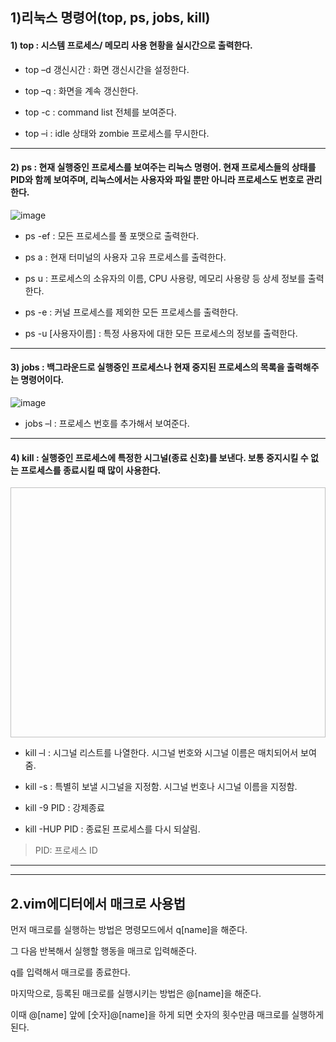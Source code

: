1)리눅스 명령어(top, ps, jobs, kill)
---
#### 1) top : 시스템 프로세스/ 메모리 사용 현황을 실시간으로 출력한다.
<ima src ="https://user-images.githubusercontent.com/106420653/171998514-5e5bcadb-dfaa-4de0-ad45-476dd91f6d4e.png" width="600" height="400">

* top –d 갱신시간 : 화면 갱신시간을 설정한다.

* top –q : 화면을 계속 갱신한다.

* top -c : command list 전체를 보여준다.

* top –i : idle 상태와 zombie 프로세스를 무시한다.
---
#### 2) ps : 현재 실행중인 프로세스를 보여주는 리눅스 명령어. 현재 프로세스들의 상태를 PID와 함께 보여주며, 리눅스에서는 사용자와 파일 뿐만 아니라 프로세스도 번호로 관리한다.
![image](https://user-images.githubusercontent.com/106420653/171998374-ff73ad6a-285a-47a5-9bd7-d809eb1109e0.png)

* ps -ef : 모든 프로세스를 풀 포맷으로 출력한다.

* ps a : 현재 터미널의 사용자 고유 프로세스를 출력한다.
 
* ps u : 프로세스의 소유자의 이름, CPU 사용량, 메모리 사용량 등 상세 정보를 출력한다.
 
* ps -e : 커널 프로세스를 제외한 모든 프로세스를 출력한다.
 
* ps -u [사용자이름] : 특정 사용자에 대한 모든 프로세스의 정보를 출력한다.
---
#### 3) jobs : 백그라운드로 실행중인 프로세스나 현재 중지된 프로세스의 목록을 출력해주는 명령어이다.

![image](https://user-images.githubusercontent.com/106420653/171998424-b017c446-e2ba-4e93-8446-b58a93278613.png)

* jobs –l : 프로세스 번호를 추가해서 보여준다.
---
#### 4) kill : 실행중인 프로세스에 특정한 시그널(종료 신호)를 보낸다. 보통 중지시킬 수 없는 프로세스를 종료시킬 때 많이 사용한다. 
<img sre="https://user-images.githubusercontent.com/106420653/171998583-59e5932e-04ff-41b1-9dc0-0d19f9cde2ac.png" width="600" height="400">

* kill –l : 시그널 리스트를 나열한다. 시그널 번호와 시그널 이름은 매치되어서 보여줌.

* kill -s : 특별히 보낼 시그널을 지정함. 시그널 번호나 시그널 이름을 지정함.

* kill -9 PID : 강제종료
 
* kill -HUP PID : 종료된 프로세스를 다시 되살림.

> PID: 프로세스 ID 
---
---
2.vim에디터에서 매크로 사용법
---
먼저 매크로를 실행하는 방법은 명령모드에서 q[name]을 해준다.

그 다음 반복해서 실행할 행동을 매크로 입력해준다.

q를 입력해서 매크로를 종료한다.

마지막으로, 등록된 매크로를 실행시키는 방법은 @[name]을 해준다.

이때 @[name] 앞에 [숫자]@[name]을 하게 되면 숫자의 횟수만큼 매크로를 실행하게 된다.
